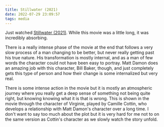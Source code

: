 ```yaml
---
title: Stillwater (2021)
date: 2022-07-29 23:09:57
tags: media
---
```


Just watched [Stillwater (2021)](https://en.wikipedia.org/wiki/Stillwater_(film)). While this movie was a little long, it was incredibly absorbing.

<!-- more -->

There is a really intense phase of the movie at the end that follows a very slow process of a man changing to be better, but never really getting past his true nature. His transformation is mostly internal, and as a man of few words the character could not have been easy to portray. Matt Damon does an amazing job with this character, Bill Baker, though, and just completely gets this type of person and how their change is some internalized but very real.

There is some intense action in the movie but it is mostly an atmospheric journey where you really get a deep sense of something not being quite right, but knowing knowing what it is that is wrong. This is shown in the movie through the character of Virginie, played by Camille Cottin, who develops a relationship with Matt Damon's character over a long time. I don't want to say too much about the plot but it is very hard for me not to on the same version as Cottin's character as we slowly watch the story unfold.